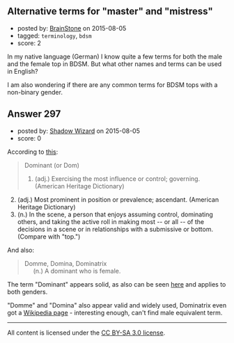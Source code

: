 ## Alternative terms for "master" and "mistress"

- posted by: [BrainStone](https://stackexchange.com/users/2267875/brainstone) on 2015-08-05
- tagged: `terminology`, `bdsm`
- score: 2

In my native language (German) I know quite a few terms for both the male and the female top in BDSM. But what other names and terms can be used in English?

I am also wondering if there are any common terms for BDSM tops with a non-binary gender.


## Answer 297

- posted by: [Shadow Wizard](https://stackexchange.com/users/201110/shadow-wizard) on 2015-08-05
- score: 0

According to [this](http://www.evilmonk.org/a/terms.cfm#domme):

>Dominant (or Dom)  
>
>1. (adj.) Exercising the most influence or control; governing. (American Heritage Dictionary)  
2. (adj.) Most prominent in position or prevalence; ascendant. (American Heritage Dictionary)  
3. (n.) In the scene, a person that enjoys assuming control, dominating others, and taking the active roll in making most -- or all -- of the decisions in a scene or in relationships with a submissive or bottom. (Compare with "top.")

And also:

>Domme, Domina, Dominatrix  
>&nbsp;&nbsp;&nbsp;&nbsp;&nbsp;(n.) A dominant who is female.

The term "Dominant" appears solid, as also can be seen [here](http://www.asubmissivesjourney.com/dom2.html) and applies to both genders.

"Domme" and  "Domina" also appear valid and widely used, Dominatrix even got a [Wikipedia page](https://en.wikipedia.org/wiki/Dominatrix) - interesting enough, can't find male equivalent term.



---

All content is licensed under the [CC BY-SA 3.0 license](https://creativecommons.org/licenses/by-sa/3.0/).
